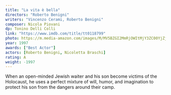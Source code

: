 ```yaml
---
title: "La vita è bella"
directors: "Roberto Benigni"
writers: "Vincenzo Cerami, Roberto Benigni"
composer: Nicola Piovani
dp: Tonino Delli Colli
link: "https://www.imdb.com/title/tt0118799"
photo: https://m.media-amazon.com/images/M/MV5BZGI2MmRjOWItMjY3ZC00YjZjLThmZGYtNmMwNzg5YTBiMjBiXkEyXkFqcGdeQXVyOTc5MDI5NjE@._V1_FMjpg_UX384_.jpg
year: 1997
awards: ["Best Actor"]
actors: [Roberto Benigni, Nicoletta Braschi]
rating: A
weight: -1997
---
```

When an open-minded Jewish waiter and his son become victims of the Holocaust, he uses a perfect mixture of will, humor, and imagination to protect his son from the dangers around their camp.